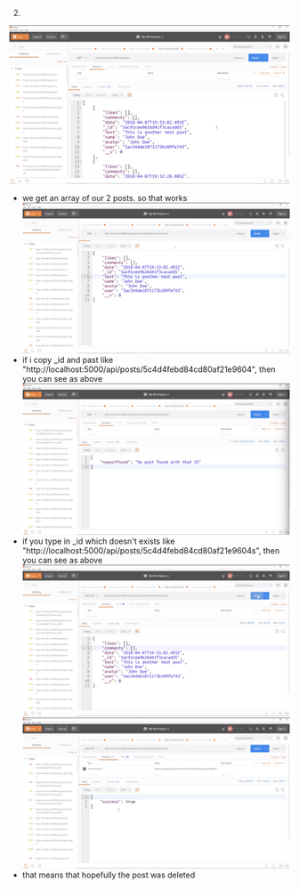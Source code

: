 

2.
![](images/get-and-delete-post-routes-1.png)
- we get an array of our 2 posts. so that works
![](images/get-and-delete-post-routes-2.png)
- if i copy _id and past like "http://localhost:5000/api/posts/5c4d4febd84cd80af21e9604", then you can see as above
![](images/get-and-delete-post-routes-3.png)
- if you type in _id which doesn't exists like "http://localhost:5000/api/posts/5c4d4febd84cd80af21e9604s", then you can see as above
![](images/get-and-delete-post-routes-4.png)
![](images/get-and-delete-post-routes-5.png)
- that means that hopefully the post was deleted
